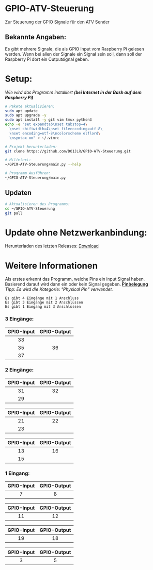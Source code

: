 # GPIO-ATV-Steuerung
Zur Steuerung der GPIO Signale für den ATV Sender

## Bekannte Angaben:

Es gibt mehrere Signale, die als GPIO Input vom Raspberry Pi gelesen werden. Wenn bei allen der Signale ein Signal sein soll, dann soll der Raspberry Pi dort ein Outputsignal geben.

# Setup:
*Wie wird das Programm installiert* ***(bei Internet in der Bash auf dem Raspberry Pi)***

```bash
# Pakete aktualisieren:
sudo apt update
sudo apt upgrade -y
sudo apt install -y git vim tmux python3 
echo -e "set expandtab\nset tabstop=4\
  \nset shiftwidth=4\nset fileencoding=utf-8\ 
  \nset encoding=utf-8\ncolorscheme elflord\
  \nsyntax on" > ~/.vimrc

# Projekt herunterladen:
git clone https://github.com/DO1JLR/GPIO-ATV-Steuerung.git

# Hilfetext:
~/GPIO-ATV-Steuerung/main.py --help

# Programm Ausführen:
~/GPIO-ATV-Steuerung/main.py 
```

## Updaten

```bash
# Aktualisieren des Programms:
cd ~/GPIO-ATV-Steuerung
git pull
```

# Update ohne Netzwerkanbindung:

Herunterladen des letzten Releases: [Download](https://github.com/DO1JLR/GPIO-ATV-Steuerung/releases/latest)

# Weitere Informationen
Als erstes erkennt das Programm, welche Pins ein Input Signal haben. Basierend darauf wird dann ein oder kein Signal gegeben.
**[Pinbelegung](https://de.pinout.xyz/)**
*Tipp: Es wird die Kategorie: "Physical Pin" verwendet.*

```
Es gibt 4 Eingänge mit 1 Anschluss
Es gibt 3 Eingänge mit 2 Anschlüssen
Es gibt 1 Eingang mit 3 Anschlüssen
```
### 3 Eingänge:
| **GPIO-Input** | **GPIO-Output** |
|:--------------:|:---------------:|
|  33            |                 |
|  35            | 36              |
|  37            |                 |

### 2 Eingänge:
| **GPIO-Input** | **GPIO-Output** |
|:--------------:|:---------------:|
|  31            | 32              |
|  29            |                 |

| **GPIO-Input** | **GPIO-Output** |
|:--------------:|:---------------:|
|  21            | 22              |
|  23            |                 |


| **GPIO-Input** | **GPIO-Output** |
|:--------------:|:---------------:|
|  13            | 16              |
|  15            |                 |


### 1 Eingang:

| **GPIO-Input** | **GPIO-Output** |
|:--------------:|:---------------:|
|  7             | 8              |

| **GPIO-Input** | **GPIO-Output** |
|:--------------:|:---------------:|
|  11            | 12              |

| **GPIO-Input** | **GPIO-Output** |
|:--------------:|:---------------:|
|  19            | 18              |

| **GPIO-Input** | **GPIO-Output** |
|:--------------:|:---------------:|
|  3             | 5               |


